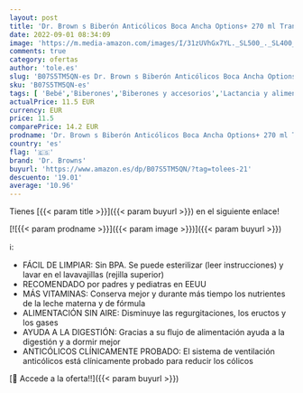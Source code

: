 ```yaml
---
layout: post
title: 'Dr. Brown s Biberón Anticólicos Boca Ancha Options+ 270 ml Transparente Tetina Biberon Nivel 2 +3 meses'
date: 2022-09-01 08:34:09
image: 'https://m.media-amazon.com/images/I/31zUVhGx7YL._SL500_._SL400_.jpg'
comments: true
category: ofertas
author: 'tole.es'
slug: 'B07S5TM5QN-es Dr. Brown s Biberón Anticólicos Boca Ancha Options+ 270 ml...'
sku: 'B07S5TM5QN-es'
tags: [ 'Bebé','Biberones','Biberones y accesorios','Lactancia y alimentación','biberon','biberón','dr. browns','🇪🇸', ]
actualPrice: 11.5 EUR
currency: EUR
price: 11.5
comparePrice: 14.2 EUR
prodname: 'Dr. Brown s Biberón Anticólicos Boca Ancha Options+ 270 ml Transparente Tetina Biberon Nivel 2 +3 meses'
country: 'es'
flag: '🇪🇸'
brand: 'Dr. Browns'
buyurl: 'https://www.amazon.es/dp/B07S5TM5QN/?tag=tolees-21'
descuento: '19.01'
average: '10.96'
---
```


Tienes [{{< param title >}}]({{< param buyurl >}}) en el siguiente enlace!

[![{{< param prodname >}}]({{< param image >}})]({{< param buyurl >}})

ℹ️:

- FÁCIL DE LIMPIAR: Sin BPA. Se puede esterilizar (leer instrucciones) y lavar en el lavavajillas (rejilla superior)
- RECOMENDADO por padres y pediatras en EEUU
- MÁS VITAMINAS: Conserva mejor y durante más tiempo los nutrientes de la leche materna y de fórmula
- ALIMENTACIÓN SIN AIRE: Disminuye las regurgitaciones, los eructos y los gases
- AYUDA A LA DIGESTIÓN: Gracias a su flujo de alimentación ayuda a la digestión y a dormir mejor
- ANTICÓLICOS CLÍNICAMENTE PROBADO: El sistema de ventilación anticólicos está clínicamente probado para reducir los cólicos

[🛒 Accede a la oferta!!]({{< param buyurl >}})

